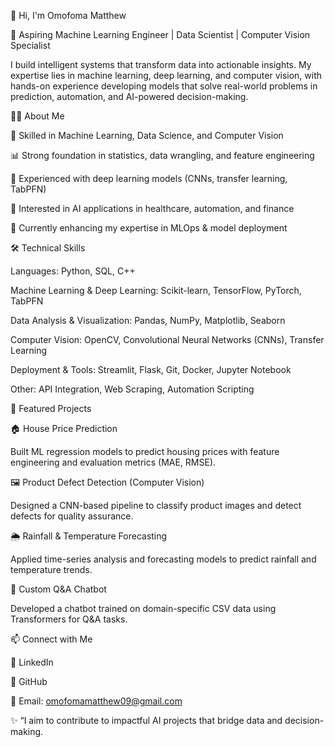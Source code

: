 👋 Hi, I'm Omofoma Matthew

🚀 Aspiring Machine Learning Engineer | Data Scientist | Computer Vision Specialist

I build intelligent systems that transform data into actionable insights. My expertise lies in machine learning, deep learning, and computer vision, with hands-on experience developing models that solve real-world problems in prediction, automation, and AI-powered decision-making.

🧑‍💻 About Me

🎯 Skilled in Machine Learning, Data Science, and Computer Vision

📊 Strong foundation in statistics, data wrangling, and feature engineering

🤖 Experienced with deep learning models (CNNs, transfer learning, TabPFN)

🔬 Interested in AI applications in healthcare, automation, and finance

🌱 Currently enhancing my expertise in MLOps & model deployment

🛠️ Technical Skills

Languages: Python, SQL, C++

Machine Learning & Deep Learning: Scikit-learn, TensorFlow, PyTorch, TabPFN

Data Analysis & Visualization: Pandas, NumPy, Matplotlib, Seaborn

Computer Vision: OpenCV, Convolutional Neural Networks (CNNs), Transfer Learning

Deployment & Tools: Streamlit, Flask, Git, Docker, Jupyter Notebook

Other: API Integration, Web Scraping, Automation Scripting

📌 Featured Projects

🏠 House Price Prediction

Built ML regression models to predict housing prices with feature engineering and evaluation metrics (MAE, RMSE).

🖼️ Product Defect Detection (Computer Vision)

Designed a CNN-based pipeline to classify product images and detect defects for quality assurance.

🌦️ Rainfall & Temperature Forecasting

Applied time-series analysis and forecasting models to predict rainfall and temperature trends.

💬 Custom Q&A Chatbot

Developed a chatbot trained on domain-specific CSV data using Transformers for Q&A tasks.

📫 Connect with Me

💼 LinkedIn

🐙 GitHub

📧 Email: omofomamatthew09@gmail.com

✨ “I aim to contribute to impactful AI projects that bridge data and decision-making.
